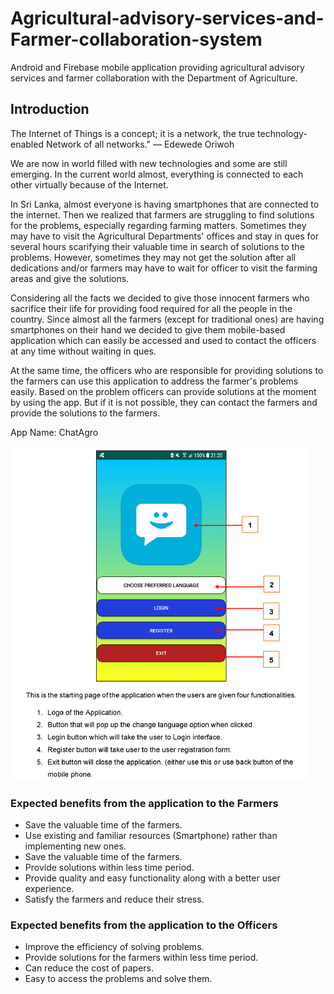 # Agricultural-advisory-services-and-Farmer-collaboration-system
Android and Firebase mobile application providing agricultural advisory services and farmer collaboration with the Department of Agriculture.
<h2>Introduction</h2>
<p>The Internet of Things is a concept; it is a network, the true technology-enabled Network of all networks." — Edewede Oriwoh<p>

<p>We are now in world filled with new technologies and some are still emerging. In the current world almost, everything is connected to each other virtually because of the Internet.<p>
<p>
In Sri Lanka, almost everyone is having smartphones that are connected to the internet. Then we realized that farmers are struggling to find solutions for the problems, especially regarding farming matters. Sometimes they may have to visit the Agricultural Departments' offices and stay in ques for several hours scarifying their valuable time in search of solutions to the problems. However, sometimes they may not get the solution after all dedications and/or farmers may have to wait for officer to visit the farming areas and give the solutions.
<p>
<p>  
Considering all the facts we decided to give those innocent farmers who sacrifice their life for providing food required for all the people in the country. Since almost all the farmers (except for traditional ones) are having smartphones on their hand we decided to give them mobile-based application which can easily be accessed and used to contact the officers at any time without waiting in ques.<p>

<p>At the same time, the officers who are responsible for providing solutions to the farmers can use this application to address the farmer's problems easily. Based on the problem officers can provide solutions at the moment by using the app. But if it is not possible, they can contact the farmers and provide the solutions to the farmers.
<p>
<p>  
App Name:
ChatAgro 
<p>
  <img src="Screenshot/Annotation1.png"  alt="Screenshot"/>

<h3>Expected benefits from the application to the Farmers</h3>

<ul>
  <li>Save the valuable time of the farmers.</li>
  <li>Use existing and familiar resources (Smartphone) rather than implementing new ones.</li>
  <li>Save the valuable time of the farmers.</li>
  <li>Provide solutions within less time period.</li>
  <li>Provide quality and easy functionality along with a better user experience.</li>
  <li>Satisfy the farmers and reduce their stress.</li>  
</ul>  

<h3>Expected benefits from the application to the Officers</h3>

<ul>
  <li>Improve the efficiency of solving problems.</li>
  <li>Provide solutions for the farmers within less time period.</li>
  <li>Can reduce the cost of papers.</li>
  <li>Easy to access the problems and solve them. </li>
 
</ul>  

